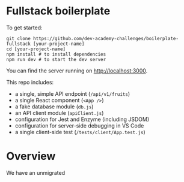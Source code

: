 # Fullstack boilerplate

To get started:

```
git clone https://github.com/dev-academy-challenges/boilerplate-fullstack [your-project-name]
cd [your-project-name]
npm install # to install dependencies
npm run dev # to start the dev server
```

You can find the server running on [http://localhost:3000](http://localhost:3000).

This repo includes:

* a single, simple API endpoint (`/api/v1/fruits`)
* a single React component (`<App />`)
* a fake database module (`db.js`)
* an API client module (`apiClient.js`)
* configuration for Jest and Enzyme (including JSDOM)
* configuration for server-side debugging in VS Code
* a single client-side test (`/tests/client/App.test.js`)


# Overview

We have an unmigrated